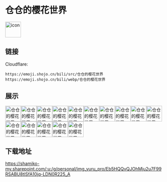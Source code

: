 # 仓仓的樱花世界
<img src="https://emoji.shojo.cn/bili/src/仓仓的樱花世界/icon.png" width="50" height="50" alt="icon">

## 链接
Cloudflare:
```
https://emoji.shojo.cn/bili/src/仓仓的樱花世界
https://emoji.shojo.cn/bili/webp/仓仓的樱花世界
```
## 展示
<img src="https://emoji.shojo.cn/bili/src/仓仓的樱花世界/仓仓的樱花世界-哇ya.png" width="50" height="50" alt="仓仓的樱花世界-哇ya"><img src="https://emoji.shojo.cn/bili/src/仓仓的樱花世界/仓仓的樱花世界-什么ya.png" width="50" height="50" alt="仓仓的樱花世界-什么ya"><img src="https://emoji.shojo.cn/bili/src/仓仓的樱花世界/仓仓的樱花世界-夸夸ya.png" width="50" height="50" alt="仓仓的樱花世界-夸夸ya"><img src="https://emoji.shojo.cn/bili/src/仓仓的樱花世界/仓仓的樱花世界-呼ya.png" width="50" height="50" alt="仓仓的樱花世界-呼ya"><img src="https://emoji.shojo.cn/bili/src/仓仓的樱花世界/仓仓的樱花世界-哭哭ya.png" width="50" height="50" alt="仓仓的樱花世界-哭哭ya"><img src="https://emoji.shojo.cn/bili/src/仓仓的樱花世界/仓仓的樱花世界-啊这ya.png" width="50" height="50" alt="仓仓的樱花世界-啊这ya"><img src="https://emoji.shojo.cn/bili/src/仓仓的樱花世界/仓仓的樱花世界-啵啵Ya.png" width="50" height="50" alt="仓仓的樱花世界-啵啵Ya"><img src="https://emoji.shojo.cn/bili/src/仓仓的樱花世界/仓仓的樱花世界-好吃ya.png" width="50" height="50" alt="仓仓的樱花世界-好吃ya"><img src="https://emoji.shojo.cn/bili/src/仓仓的樱花世界/仓仓的樱花世界-惊讶ya.png" width="50" height="50" alt="仓仓的樱花世界-惊讶ya"><img src="https://emoji.shojo.cn/bili/src/仓仓的樱花世界/仓仓的樱花世界-晕ya.png" width="50" height="50" alt="仓仓的樱花世界-晕ya"><img src="https://emoji.shojo.cn/bili/src/仓仓的樱花世界/仓仓的樱花世界-好气ya.png" width="50" height="50" alt="仓仓的樱花世界-好气ya"><img src="https://emoji.shojo.cn/bili/src/仓仓的樱花世界/仓仓的樱花世界-开动了ya.png" width="50" height="50" alt="仓仓的樱花世界-开动了ya"><img src="https://emoji.shojo.cn/bili/src/仓仓的樱花世界/仓仓的樱花世界-给你一拳ya.png" width="50" height="50" alt="仓仓的樱花世界-给你一拳ya"><img src="https://emoji.shojo.cn/bili/src/仓仓的樱花世界/仓仓的樱花世界-超喜欢ya.png" width="50" height="50" alt="仓仓的樱花世界-超喜欢ya"><img src="https://emoji.shojo.cn/bili/src/仓仓的樱花世界/仓仓的樱花世界-睡啦ya.png" width="50" height="50" alt="仓仓的樱花世界-睡啦ya">

## 下载地址

https://shamiko-my.sharepoint.com/:u:/g/personal/img_yuru_pro/Eb5HQQvQJOhMju2u7F99RSABU8tlSfA10jq-LDN0R225_A